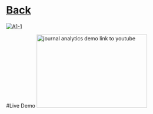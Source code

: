 # [Back](../a1/README.md)

[![A1-1](http://i3.ytimg.com/vi/gz9JbZcfnrk/maxresdefault.jpg)](https://www.youtube.com/watch?v=gz9JbZcfnrk&list=PL5QyCnFPRx0GxaFjdAVkx7K9TfEklY4sg)

#Live Demo
<a href="http://www.youtube.com/watch?feature=player_embedded&v=-r-Tvb5xrN8" target="_blank"><img src="public/images/Home.png" 
alt="journal analytics demo link to youtube" width="300" height="200"/></a>

